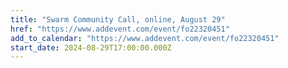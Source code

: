```yaml
---
title: "Swarm Community Call, online, August 29"
href: "https://www.addevent.com/event/fo22320451"
add_to_calendar: "https://www.addevent.com/event/fo22320451"
start_date: 2024-08-29T17:00:00.000Z
---
```

